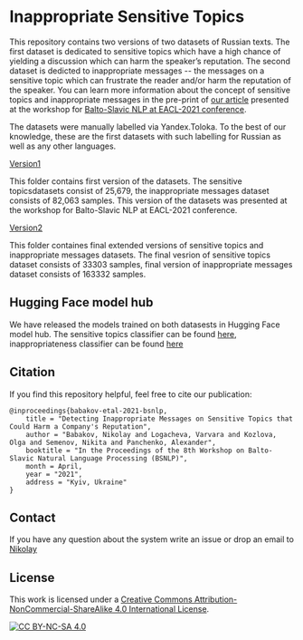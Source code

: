 # Inappropriate Sensitive Topics

This repository contains two versions of two datasets of Russian texts. 
The first dataset is dedicated to sensitive topics which have a high chance of yielding a discussion which can harm the speaker’s reputation.
The second dataset is dedicted to inappropriate messages -- the messages on a sensitive topic which can frustrate the reader and/or harm the reputation of the speaker.
You can learn more information about the concept of sensitive topics and inappropriate messages in the pre-print of [our article](https://arxiv.org/abs/2103.05345) presented at the workshop for [Balto-Slavic NLP at EACL-2021 conference](http://bsnlp.cs.helsinki.fi/).

The datasets were manually labelled via Yandex.Toloka.
To the best of our knowledge, these are the first datasets with such labelling for Russian as well as any other languages.

[Version1](https://github.com/skoltech-nlp/inappropriate-sensitive-topics/tree/main/Version1)

This folder contains first version of the datasets.  The sensitive topicsdatasets consist of 25,679,  the inappropriate messages dataset consists of 82,063 samples.
This version of the datasets was presented at the workshop for Balto-Slavic NLP at EACL-2021 conference.

[Version2](https://github.com/skoltech-nlp/inappropriate-sensitive-topics/tree/main/Version2)

This folder containes final extended versions of sensitive topics and inappropriate messages datasets.
The final vesrion of sensitive topics dataset consists of 33303 samples, final version of inappropriate messages dataset consists of 163332 samples.

## Hugging Face model hub

We have released the models trained on both datasests in Hugging Face model hub.
The sensitive topics classifier can be found [here](https://huggingface.co/Skoltech/russian-sensitive-topics), inappropriateness classifier can be found [here](https://huggingface.co/Skoltech/inappropriate-messages-high-confidence)

## Citation

If you find this repository helpful, feel free to cite our publication:

```
@inproceedings{babakov-etal-2021-bsnlp,
    title = "Detecting Inappropriate Messages on Sensitive Topics that Could Harm a Company's Reputation",
    author = "Babakov, Nikolay and Logacheva, Varvara and Kozlova, Olga and Semenov, Nikita and Panchenko, Alexander",
    booktitle = "In the Proceedings of the 8th Workshop on Balto-Slavic Natural Language Processing (BSNLP)",
    month = April,
    year = "2021",
    address = "Kyiv, Ukraine"
}
```

## Contact

If you have any question about the system write an issue or drop an email to [Nikolay](mailto:N.Babakov@skoltech.ru)

## License

This work is licensed under a [Creative Commons Attribution-NonCommercial-ShareAlike 4.0 International License][cc-by-nc-sa].

[![CC BY-NC-SA 4.0][cc-by-nc-sa-image]][cc-by-nc-sa]

[cc-by-nc-sa]: http://creativecommons.org/licenses/by-nc-sa/4.0/
[cc-by-nc-sa-image]: https://i.creativecommons.org/l/by-nc-sa/4.0/88x31.png

